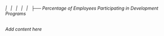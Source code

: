 ###### |   |   |   |   |   ├── Percentage of Employees Participating in Development Programs

*Add content here*